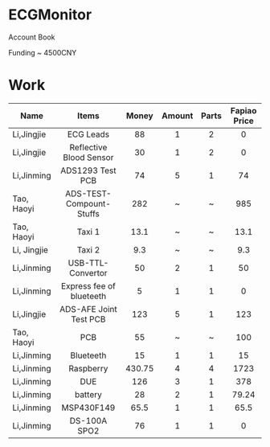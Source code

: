 # ECGMonitor
Account Book
 
Funding ~ 4500CNY


# Work

| Name        | Items    |  Money  | Amount| Parts| Fapiao Price
| --------   | :-----:   | :----: |  :----: | :----:|:----:|
Li,Jingjie | ECG Leads  |88 | 1| 2| 0
Li,Jingjie | Reflective Blood Sensor |30| 1 | 2 | 0
Li,Jinming | ADS1293 Test PCB | 74 | 5| 1| 74
Tao, Haoyi | ADS-TEST-Compount-Stuffs | 282 |~ | ~ | 985
Tao, Haoyi | Taxi 1 | 13.1|~|~|13.1
Li, Jingjie | Taxi 2 | 9.3 |~|~|9.3
Li,Jinming | USB-TTL-Convertor| 50|2|1|50
Li,Jinming | Express fee of blueteeth | 5|1|1|0
Li,Jingjie | ADS-AFE Joint Test PCB | 123|5|1|123
Tao, Haoyi | PCB | 55 |~ | ~ | 100
Li,Jinming | Blueteeth | 15|1|1|15
Li,Jinming | Raspberry | 430.75|4|4|1723
Li,Jinming | DUE |126|3|1|378
Li,Jinming | battery |28|2|1|79.24
Li,Jinming | MSP430F149 |65.5|1|1|65.5
Li,Jinming | DS-100A SPO2 |76|1|1|0
